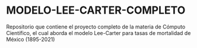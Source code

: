 # MODELO-LEE-CARTER-COMPLETO
Repositorio que contiene el proyecto completo de la materia de Cómputo Científico, el cual aborda el modelo Lee-Carter para tasas de mortalidad de México (1895-2021)
